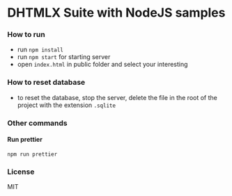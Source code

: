 # DHTMLX Suite with NodeJS samples

### How to run
- run `npm install`
- run `npm start` for starting server
- open `index.html` in public folder and select your interesting
### How to reset database
- to reset the database, stop the server, delete the file in the root of the project with the extension `.sqlite`
### Other commands
#### Run prettier
```
npm run prettier
```
### License
MIT
